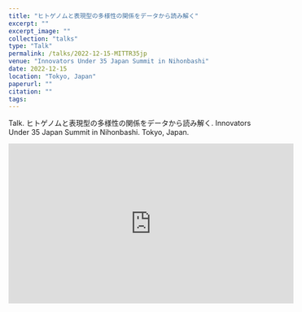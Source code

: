 ```yaml
---
title: "ヒトゲノムと表現型の多様性の関係をデータから読み解く"
excerpt: ""
excerpt_image: ""
collection: "talks"
type: "Talk"
permalink: /talks/2022-12-15-MITTR35jp
venue: "Innovators Under 35 Japan Summit in Nihonbashi"
date: 2022-12-15
location: "Tokyo, Japan"
paperurl: ""
citation: ""
tags:
---
```


Talk. ヒトゲノムと表現型の多様性の関係をデータから読み解く. Innovators Under 35 Japan Summit in Nihonbashi. Tokyo, Japan.

<iframe width="560" height="315" src="https://www.youtube.com/embed/zFPeDxeLWO8?si=70vnskmdZgo8XQvu" title="YouTube video player" frameborder="0" allow="accelerometer; autoplay; clipboard-write; encrypted-media; gyroscope; picture-in-picture; web-share" referrerpolicy="strict-origin-when-cross-origin" allowfullscreen></iframe>
